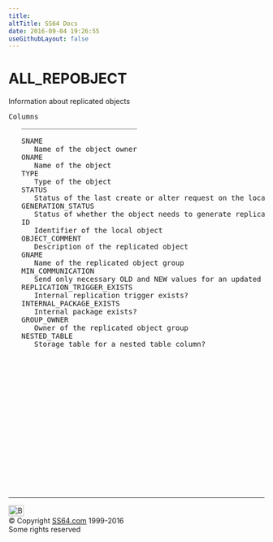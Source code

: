 ```yaml
---
title:
altTitle: SS64 Docs
date: 2016-09-04 19:26:55
useGithubLayout: false
---
```

<!-- #BeginLibraryItem "/Library/head_orad.lbi" --><!-- #EndLibraryItem --><h1>ALL_REPOBJECT </h1><p> Information about replicated objects </p> 
 
<pre>Columns
   ___________________________
 
   SNAME
      Name of the object owner
   ONAME
      Name of the object
   TYPE
      Type of the object
   STATUS
      Status of the last create or alter request on the local object
   GENERATION_STATUS
      Status of whether the object needs to generate replication packages
   ID
      Identifier of the local object
   OBJECT_COMMENT
      Description of the replicated object
   GNAME
      Name of the replicated object group
   MIN_COMMUNICATION
      Send only necessary OLD and NEW values for an updated row?
   REPLICATION_TRIGGER_EXISTS
      Internal replication trigger exists?
   INTERNAL_PACKAGE_EXISTS
      Internal package exists?
   GROUP_OWNER
      Owner of the replicated object group
   NESTED_TABLE
      Storage table for a nested table column?

</pre><!-- #BeginLibraryItem "/Library/foot_orad.lbi" --><p>
<!-- oracle-footer -->
<ins class="adsbygoogle" style="display:inline-block;width:300px;height:250px" data-ad-client="ca-pub-6140977852749469" data-ad-slot="4275490898"></ins>
<script>
(adsbygoogle = window.adsbygoogle || []).push({});
</script></p>
<hr>
<div id="bl" class="footer"><a href="ALL_REPOBJECT.html#"><img src="../images/top.png" width="30" height="22" alt="Back to the Top"></a></div>
<div id="br" class="footer, tagline">© Copyright <a href="http://ss64.com/">SS64.com</a> 1999-2016<br>
Some rights reserved</div>
<!-- #EndLibraryItem -->

